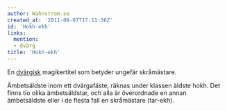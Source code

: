 ```yaml
---
author: Wahnstrom.se
created_at: '2011-08-07T17:11:36Z'
id: 'Hokh-ekh'
links:
  mention:
  - dvärg
title: 'Hokh-ekh'
---
```


En [dvärgisk] magikertitel som betyder ungefär skråmästare.

Ämbetsäldste inom ett dvärgafäste, räknas under klassen äldste hokh. Det finns tio olika
ämbetsäldstar, och alla är överordnade en annan ämbetsäldste eller i de flesta fall en skråmästare
(tar-ekh).

  [dvärgisk]: dvärg